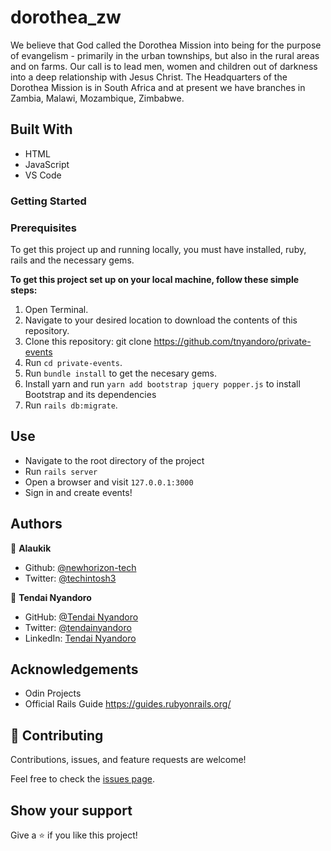 # dorothea_zw

We believe that God called the Dorothea Mission into being for the purpose of evangelism - primarily in the urban townships, but also in the rural areas and on farms. Our call is to lead men, women and children out of darkness into a deep relationship with Jesus Christ.
The Headquarters of the Dorothea Mission is in South Africa and at present we have branches in Zambia, Malawi, Mozambique, Zimbabwe.

## Built With
- HTML
- JavaScript
- VS Code

### Getting Started

### Prerequisites

To get this project up and running locally, you must have installed, ruby, rails and the necessary gems.

**To get this project set up on your local machine, follow these simple steps:**

1. Open Terminal.
2. Navigate to your desired location to download the contents of this repository.
3. Clone this repository: git clone https://github.com/tnyandoro/private-events
4. Run ```cd private-events```.
5. Run ```bundle install``` to get the necesary gems.
7. Install yarn and run `yarn add bootstrap jquery popper.js` to install Bootstrap and its dependencies
6. Run `rails db:migrate`.

## Use

- Navigate to the root directory of the project
- Run `rails server`
- Open a browser and visit `127.0.0.1:3000`
- Sign in and create events!


## Authors

👤 **Alaukik**

- Github: [@newhorizon-tech](https://github.com/newhorizon-tech)
- Twitter: [@techintosh3](https://twitter.com/techintosh3)

👤 **Tendai Nyandoro**

- GitHub: [@Tendai Nyandoro](https://github.com/tnyandoro)
- Twitter: [@tendainyandoro](https://twitter.com/tendainyandoro)
- LinkedIn: [Tendai Nyandoro](https://www.linkedin.com/in/tendai-nyandoro/)

## Acknowledgements

- Odin Projects
- Official Rails Guide https://guides.rubyonrails.org/

## 🤝 Contributing

Contributions, issues, and feature requests are welcome!

Feel free to check the [issues page](https://github.com/tnyandoro/private-events/issues).

## Show your support

Give a ⭐️ if you like this project!
